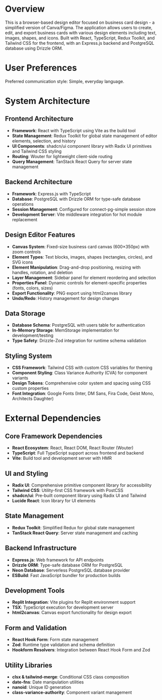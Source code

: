 # Overview

This is a browser-based design editor focused on business card design - a simplified version of Canva/Figma. The application allows users to create, edit, and export business cards with various design elements including text, images, shapes, and icons. Built with React, TypeScript, Redux Toolkit, and Tailwind CSS for the frontend, with an Express.js backend and PostgreSQL database using Drizzle ORM.

# User Preferences

Preferred communication style: Simple, everyday language.

# System Architecture

## Frontend Architecture
- **Framework**: React with TypeScript using Vite as the build tool
- **State Management**: Redux Toolkit for global state management of editor elements, selection, and history
- **UI Components**: shadcn/ui component library with Radix UI primitives and Tailwind CSS styling
- **Routing**: Wouter for lightweight client-side routing
- **Query Management**: TanStack React Query for server state management

## Backend Architecture
- **Framework**: Express.js with TypeScript
- **Database**: PostgreSQL with Drizzle ORM for type-safe database operations
- **Session Management**: Configured for connect-pg-simple session store
- **Development Server**: Vite middleware integration for hot module replacement

## Design Editor Features
- **Canvas System**: Fixed-size business card canvas (600×350px) with zoom controls
- **Element Types**: Text blocks, images, shapes (rectangles, circles), and SVG icons
- **Element Manipulation**: Drag-and-drop positioning, resizing with handles, rotation, and deletion
- **Layer Management**: Sidebar panel for element reordering and selection
- **Properties Panel**: Dynamic controls for element-specific properties (fonts, colors, sizes)
- **Export Functionality**: PNG export using html2canvas library
- **Undo/Redo**: History management for design changes

## Data Storage
- **Database Schema**: PostgreSQL with users table for authentication
- **In-Memory Storage**: MemStorage implementation for development/testing
- **Type Safety**: Drizzle-Zod integration for runtime schema validation

## Styling System
- **CSS Framework**: Tailwind CSS with custom CSS variables for theming
- **Component Styling**: Class Variance Authority (CVA) for component variants
- **Design Tokens**: Comprehensive color system and spacing using CSS custom properties
- **Font Integration**: Google Fonts (Inter, DM Sans, Fira Code, Geist Mono, Architects Daughter)

# External Dependencies

## Core Framework Dependencies
- **React Ecosystem**: React, React DOM, React Router (Wouter)
- **TypeScript**: Full TypeScript support across frontend and backend
- **Vite**: Build tool and development server with HMR

## UI and Styling
- **Radix UI**: Comprehensive primitive component library for accessibility
- **Tailwind CSS**: Utility-first CSS framework with PostCSS
- **shadcn/ui**: Pre-built component library using Radix UI and Tailwind
- **Lucide React**: Icon library for UI elements

## State Management
- **Redux Toolkit**: Simplified Redux for global state management
- **TanStack React Query**: Server state management and caching

## Backend Infrastructure
- **Express.js**: Web framework for API endpoints
- **Drizzle ORM**: Type-safe database ORM for PostgreSQL
- **Neon Database**: Serverless PostgreSQL database provider
- **ESBuild**: Fast JavaScript bundler for production builds

## Development Tools
- **Replit Integration**: Vite plugins for Replit environment support
- **TSX**: TypeScript execution for development server
- **html2canvas**: Canvas export functionality for design export

## Form and Validation
- **React Hook Form**: Form state management
- **Zod**: Runtime type validation and schema definition
- **Hookform Resolvers**: Integration between React Hook Form and Zod

## Utility Libraries
- **clsx & tailwind-merge**: Conditional CSS class composition
- **date-fns**: Date manipulation utilities
- **nanoid**: Unique ID generation
- **class-variance-authority**: Component variant management